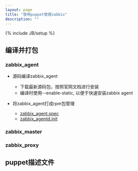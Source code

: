 ```yaml
---
layout: page
title: "使用puppet管理zabbix"
description: ""
---
```

{% include JB/setup %}

## 编译并打包

### zabbix_agent

- 源码编译zabbix_agent
  * 下载最新源码包，按照官网文档进行安装
  * 编译时使用--enable-static, 以便于快速安装zabbix agent

- 将zabbix_agent打成rpm包管理
  * [zabbix_agent.spec]()
  * [zabbix_agentd.init]()


### zabbix_master

### zabbix_proxy


## puppet描述文件



